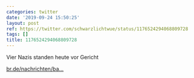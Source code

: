 ```yaml
---
categories: twitter
date: '2019-09-24 15:50:25'
layout: post
ref: https://twitter.com/schwarzlichtwue/status/1176524294068809728
tags: []
title: 1176524294068809728
---
```

Vier Nazis standen heute vor Gericht

[br.de/nachrichten/ba…](https://www.br.de/nachrichten/bayern/hohe-geldstrafen-wegen-volksverhetzung-bei-faschingszug,RczGDmW) 